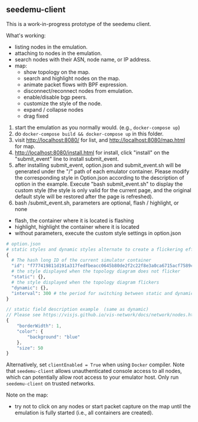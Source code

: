 seedemu-client
---

This is a work-in-progress prototype of the seedemu client. 

What's working:

- listing nodes in the emulation.
- attaching to nodes in the emulation.
- search nodes with their ASN, node name, or IP address.
- map:
    - show topology on the map.
    - search and highlight nodes on the map.
    - animate packet flows with BPF expression.
    - disconnect/reconnect nodes from emulation.
    - enable/disable bgp peers.
    - customize the style of the node.
    - expand / collapse nodes
    - drag fixed


1. start the emulation as you normally would. (e.g., `docker-compose up`)
2. do `docker-compose build && docker-compose up` in this folder.
3. visit [http://localhost:8080/](http://localhost:8080/) for list, and [http://localhost:8080/map.html](http://localhost:8080/map.html) for map.
4. [http://localhost:8080/install.html](http://localhost:8080/install.html) for install, click "install" on the "submit_event" line to install submit_event.
5. after installing submit_event, option.json and submit_event.sh will be generated under the "/" path of each emulator container. Please modify the corresponding style in Option.json according to the description of option in the example. Execute "bash submit_event.sh" to display the custom style (the style is only valid for the current page, and the original default style will be restored after the page is refreshed).
6. bash /submit_event.sh, parameters are optional,  flash / highlight, or none
  - flash, the container where it is located is flashing
  - highlight, highlight the container where it is located
  - without parameters, execute the custom style settings in option.json

```python
# option.json
# static styles and dynamic styles alternate to create a flickering effect
{
  # The hash long ID of the current simulator container
  "id": "f777419811d191a317fedfbeacc0645b80de2f2c22f8e3a0ca6715acf7589cd6",
  # the style displayed when the topology diagram does not flicker
  "static": {}, 
  # the style displayed when the topology diagram flickers
  "dynamic": {},
  "interval": 300 # the period for switching between static and dynamic styles, it is recommended not to modify
}
```

```js
// static field description example  (same as dynamic)
// Please see https://visjs.github.io/vis-network/docs/network/nodes.html# more detailed explanation
{
    "borderWidth": 1,
    "color": {
        "background": "blue"
    },
    "size": 50
}
```

Alternatively, set `clientEnabled = True` when using `Docker` compiler. Note that `seedemu-client` allows unauthenticated console access to all nodes, which can potentially allow root access to your emulator host. Only run `seedemu-client` on trusted networks.

Note on the map:

- try not to click on any nodes or start packet capture on the map until the emulation is fully started (i.e., all containers are created).